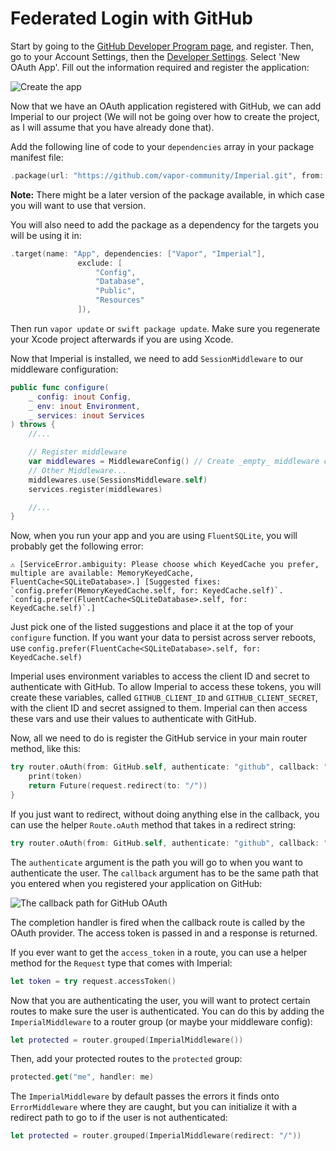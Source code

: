 # Federated Login with GitHub

Start by going to the [GitHub Developer Program page](https://developer.github.com/program/), and register. Then, go to your Account Settings, then the [Developer Settings](https://github.com/settings/developers). Select 'New OAuth App'. Fill out the information required and register the application:

![Create the app](https://github.com/vapor-community/Imperial/blob/master/docs/GitHub/create-application.png)

Now that we have an OAuth application registered with GitHub, we can add Imperial to our project (We will not be going over how to create the project, as I will assume that you have already done that).

Add the following line of code to your `dependencies` array in your package manifest file:

```swift
.package(url: "https://github.com/vapor-community/Imperial.git", from: "0.5.3")
```

**Note:** There might be a later version of the package available, in which case you will want to use that version.

You will also need to add the package as a dependency for the targets you will be using it in:

```swift
.target(name: "App", dependencies: ["Vapor", "Imperial"],
               exclude: [
                   "Config",
                   "Database",
                   "Public",
                   "Resources"
               ]),
```

Then run `vapor update` or `swift package update`. Make sure you regenerate your Xcode project afterwards if you are using Xcode.

Now that Imperial is installed, we need to add `SessionMiddleware` to our middleware configuration:

```swift
public func configure(
    _ config: inout Config,
    _ env: inout Environment,
    _ services: inout Services
) throws {
    //...

    // Register middleware
    var middlewares = MiddlewareConfig() // Create _empty_ middleware config
	// Other Middleware...
    middlewares.use(SessionsMiddleware.self)
    services.register(middlewares)

	//...
}

```

Now, when you run your app and you are using `FluentSQLite`, you will probably get the following error:

```
⚠️ [ServiceError.ambiguity: Please choose which KeyedCache you prefer, multiple are available: MemoryKeyedCache, FluentCache<SQLiteDatabase>.] [Suggested fixes: `config.prefer(MemoryKeyedCache.self, for: KeyedCache.self)`. `config.prefer(FluentCache<SQLiteDatabase>.self, for: KeyedCache.self)`.]
```

Just pick one of the listed suggestions and place it at the top of your `configure` function. If you want your data to persist across server reboots, use `config.prefer(FluentCache<SQLiteDatabase>.self, for: KeyedCache.self)`

Imperial uses environment variables to access the client ID and secret to authenticate with GitHub. To allow Imperial to access these tokens, you will create these variables, called `GITHUB_CLIENT_ID` and `GITHUB_CLIENT_SECRET`, with the client ID and secret assigned to them. Imperial can then access these vars and use their values to authenticate with GitHub.

Now, all we need to do is register the GitHub service in your main router method, like this:

```swift
try router.oAuth(from: GitHub.self, authenticate: "github", callback: "gh-auth-complete") { (request, token) in
    print(token)
    return Future(request.redirect(to: "/"))
}
```

If you just want to redirect, without doing anything else in the callback, you can use the helper `Route.oAuth` method that takes in a redirect string:

```swift
try router.oAuth(from: GitHub.self, authenticate: "github", callback: "gh-auth-complete", redirect: "/")
```

The `authenticate` argument is the path you will go to when you want to authenticate the user. The `callback` argument has to be the same path that you entered when you registered your application on GitHub:

![The callback path for GitHub OAuth](https://github.com/vapor-community/Imperial/blob/master/docs/GitHub/callback-url.png)

The completion handler is fired when the callback route is called by the OAuth provider. The access token is passed in and a response is returned.

If you ever want to get the `access_token` in a route, you can use a helper method for the `Request` type that comes with Imperial:

```swift
let token = try request.accessToken()
```

Now that you are authenticating the user, you will want to protect certain routes to make sure the user is authenticated. You can do this by adding the `ImperialMiddleware` to a router group (or maybe your middleware config):

```swift
let protected = router.grouped(ImperialMiddleware())
```

Then, add your protected routes to the `protected` group:

```swift
protected.get("me", handler: me)
```

The `ImperialMiddleware` by default passes the errors it finds onto `ErrorMiddleware` where they are caught, but you can initialize it with a redirect path to go to if the user is not authenticated:

```swift
let protected = router.grouped(ImperialMiddleware(redirect: "/"))
```
